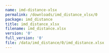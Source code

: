 ```yaml
---
name: imd-distance-xlsx
permalink: /downloads/imd_distance_xlsx/0
package: imd_distance
title: imd_distance_xlsx
filename: imd_distance.xlsx
version: '0'
full_version: '0'
file: /data/imd_distance/0/imd_distance.xlsx
---
```

